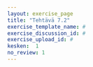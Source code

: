 ```yaml
---
layout: exercise_page
title: "Tehtävä 7.2"
exercise_template_name: #
exercise_discussion_id: #
exercise_upload_id: #
kesken:  1
no_review: 1
---
```

